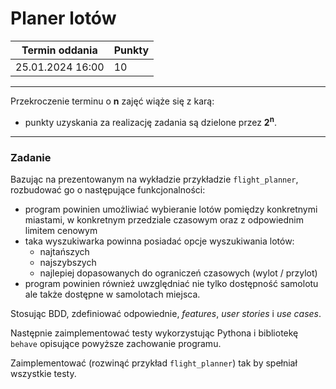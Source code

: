 # Planer lotów

| Termin oddania | Punkty     |
|----------------|:-----------|
|    25.01.2024  16:00 |  10         |

--- 
Przekroczenie terminu o **n** zajęć wiąże się z karą:
- punkty uzyskania za realizację zadania są dzielone przez **2<sup>n</sup>**.

--- 
### Zadanie 
Bazując na prezentowanym na wykładzie przykładzie `flight_planner`, 
rozbudować go o następujące funkcjonalności:
- program powinien umożliwiać wybieranie lotów pomiędzy konkretnymi miastami, 
  w konkretnym przedziale czasowym oraz z odpowiednim limitem cenowym
- taka wyszukiwarka powinna posiadać opcje wyszukiwania lotów:
  * najtańszych
  * najszybszych
  * najlepiej dopasowanych do ograniczeń czasowych (wylot / przylot)
- program powinien również uwzględniać nie tylko dostępność samolotu 
	ale także dostępne w samolotach miejsca.
  
Stosując BDD, zdefiniować odpowiednie, *features*, *user stories* i *use cases*.

Następnie zaimplementować testy wykorzystując Pythona i bibliotekę `behave`
opisujące powyższe zachowanie programu.

Zaimplementować (rozwinąć przykład `flight_planner`) tak by spełniał 
wszystkie testy.
